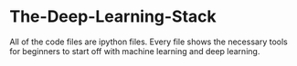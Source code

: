 # The-Deep-Learning-Stack

All of the code files are ipython files. Every file shows the necessary tools for beginners to start off with machine learning and deep learning. 
